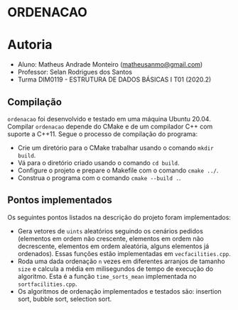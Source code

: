 # ORDENACAO

# Autoria
- Aluno: Matheus Andrade Monteiro (matheusanmo@gmail.com)
- Professor: Selan Rodrigues dos Santos
- Turma DIM0119 - ESTRUTURA DE DADOS BÁSICAS I T01 (2020.2)

## Compilação
`ordenacao` foi desenvolvido e testado em uma máquina Ubuntu 20.04. Compilar `ordenacao` depende do CMake e de um compilador C++ com suporte a C++11. Segue o processo de compilação do programa:
- Crie um diretório para o CMake trabalhar usando o comando `mkdir build`.
- Vá para o diretório criado usando o comando `cd build`.
- Configure o projeto e prepare o Makefile com o comando `cmake ../`.
- Construa o programa com o comando `cmake --build .`.

## Pontos implementados
Os seguintes pontos listados na descrição do projeto foram implementados:
- Gera vetores de `uints` aleatórios seguindo os cenários pedidos (elementos em ordem não crescente, elementos em ordem não decrescente, elementos em ordem aleatória, alguns elementos já ordenados). Essas funções estão implementadas em `vecfacilities.cpp`.
- Roda uma dada ordenação `n` vezes em diferentes arranjos de tamanho `size` e calcula a média em milisegundos de tempo de execução do algoritmo. Esta é a função `time_sorts_mean` implementada no `sortfacilities.cpp`.
- Os algoritmos de ordenação implementados e testados são: insertion sort, bubble sort, selection sort.

